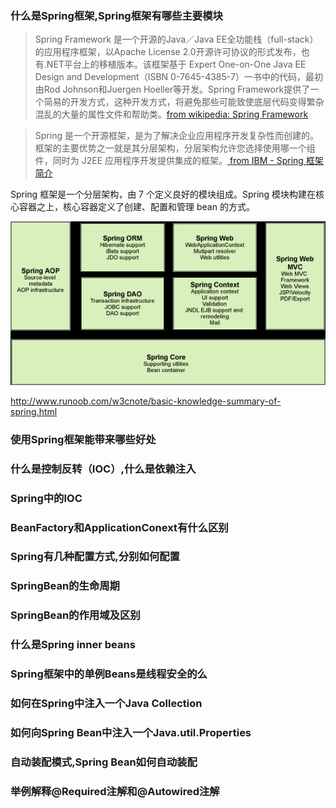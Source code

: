 
### 什么是Spring框架,Spring框架有哪些主要模块

> Spring Framework 是一个开源的Java／Java EE全功能栈（full-stack）的应用程序框架，以Apache License 2.0开源许可协议的形式发布，也有.NET平台上的移植版本。该框架基于 Expert One-on-One Java EE Design and Development（ISBN 0-7645-4385-7）一书中的代码，最初由Rod Johnson和Juergen Hoeller等开发。Spring Framework提供了一个简易的开发方式，这种开发方式，将避免那些可能致使底层代码变得繁杂混乱的大量的属性文件和帮助类。[from wikipedia: Spring Framework](https://zh.wikipedia.org/wiki/Spring_Framework)

> Spring 是一个开源框架，是为了解决企业应用程序开发复杂性而创建的。框架的主要优势之一就是其分层架构，分层架构允许您选择使用哪一个组件，同时为 J2EE 应用程序开发提供集成的框架。[ from IBM - Spring 框架简介](https://www.ibm.com/developerworks/cn/java/wa-spring1/index.html)

Spring 框架是一个分层架构，由 7 个定义良好的模块组成。Spring 模块构建在核心容器之上，核心容器定义了创建、配置和管理 bean 的方式。

![](images/2019-03-22-16-03-16.png)

http://www.runoob.com/w3cnote/basic-knowledge-summary-of-spring.html

### 使用Spring框架能带来哪些好处

### 什么是控制反转（IOC）,什么是依赖注入

### Spring中的IOC

### BeanFactory和ApplicationConext有什么区别

### Spring有几种配置方式,分别如何配置

### SpringBean的生命周期

### SpringBean的作用域及区别

### 什么是Spring inner beans

### Spring框架中的单例Beans是线程安全的么

### 如何在Spring中注入一个Java Collection

### 如何向Spring Bean中注入一个Java.util.Properties

### 自动装配模式,Spring Bean如何自动装配

### 举例解释@Required注解和@Autowired注解

